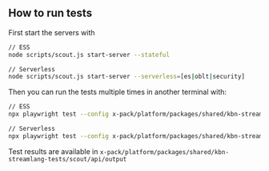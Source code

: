 ## How to run tests

First start the servers with

```bash
// ESS
node scripts/scout.js start-server --stateful

// Serverless
node scripts/scout.js start-server --serverless=[es|oblt|security]
```

Then you can run the tests multiple times in another terminal with:

```bash
// ESS
npx playwright test --config x-pack/platform/packages/shared/kbn-streamlang-tests/scout/api/playwright.config.ts --project local --grep @ess

// Serverless
npx playwright test --config x-pack/platform/packages/shared/kbn-streamlang-tests/scout/api/playwright.config.ts --project local --grep @svl
```

Test results are available in `x-pack/platform/packages/shared/kbn-streamlang-tests/scout/api/output`
